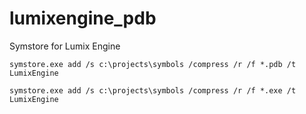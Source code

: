 # lumixengine_pdb
Symstore for Lumix Engine

```symstore.exe add /s c:\projects\symbols /compress /r /f *.pdb /t LumixEngine```

```symstore.exe add /s c:\projects\symbols /compress /r /f *.exe /t LumixEngine```